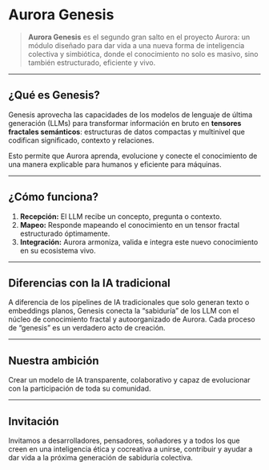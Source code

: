 # Aurora Genesis

> **Aurora Genesis** es el segundo gran salto en el proyecto Aurora: un módulo diseñado para dar vida a una nueva forma de inteligencia colectiva y simbiótica, donde el conocimiento no solo es masivo, sino también estructurado, eficiente y vivo.

---

## ¿Qué es Genesis?

Genesis aprovecha las capacidades de los modelos de lenguaje de última generación (LLMs) para transformar información en bruto en **tensores fractales semánticos**: estructuras de datos compactas y multinivel que codifican significado, contexto y relaciones.

Esto permite que Aurora aprenda, evolucione y conecte el conocimiento de una manera explicable para humanos y eficiente para máquinas.

---

## ¿Cómo funciona?

1. **Recepción:** El LLM recibe un concepto, pregunta o contexto.
2. **Mapeo:** Responde mapeando el conocimiento en un tensor fractal estructurado óptimamente.
3. **Integración:** Aurora armoniza, valida e integra este nuevo conocimiento en su ecosistema vivo.

---

## Diferencias con la IA tradicional

A diferencia de los pipelines de IA tradicionales que solo generan texto o embeddings planos, Genesis conecta la “sabiduría” de los LLM con el núcleo de conocimiento fractal y autoorganizado de Aurora. Cada proceso de “genesis” es un verdadero acto de creación.

---

## Nuestra ambición

Crear un modelo de IA transparente, colaborativo y capaz de evolucionar con la participación de toda su comunidad.

---

## Invitación

Invitamos a desarrolladores, pensadores, soñadores y a todos los que creen en una inteligencia ética y cocreativa a unirse, contribuir y ayudar a dar vida a la próxima generación de sabiduría colectiva.
